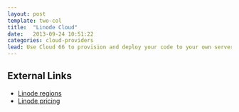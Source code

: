 ```yaml
---
layout: post
template: two-col
title:  "Linode Cloud"
date:   2013-09-24 10:51:22
categories: cloud-providers
lead: Use Cloud 66 to provision and deploy your code to your own servers running under your Linode account
---
```




## External Links
<ul>
	<li><a href="http://www.linode.com/avail/" target="_blank">Linode regions</a></li>
	<li><a href="https://manager.linode.com/signup/#plans" target="_blank">Linode pricing</a></li>
</ul>
